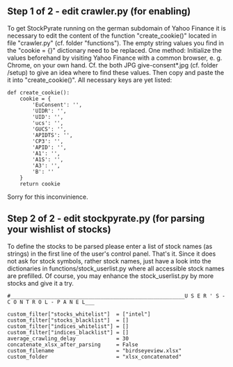 ## Step 1 of 2 - edit crawler.py (for enabling)

To get StockPyrate running on the german subdomain of Yahoo Finance it is necessary to edit the content of the function "create_cookie()" located in file "crawler.py" (cf. folder "functions"). The empty string values you find in the "cookie = {}" dictionary need to be replaced. One method: Initialize the values beforehand by visiting Yahoo Finance with a common browser, e. g. Chrome, on your own hand. Cf. the both JPG give-consent*.jpg (cf. folder /setup) to give an idea where to find these values. Then copy and paste the it into "create_cookie()". All necessary keys are yet listed:

``` 
def create_cookie():
    cookie = {
        'EuConsent': '',
        'UIDR': '',
        'UID': '',
        'ucs': '',
        'GUCS': '',
        'APIDTS': '',
        'CP3': '',
        'APID': '',
        'A1': '',
        'A1S': '',
        'A3': '',
        'B': ''
    }
    return cookie
```

Sorry for this inconvinience.

## Step 2 of 2 - edit stockpyrate.py (for parsing your wishlist of stocks)

To define the stocks to be parsed please enter a list of stock names (as strings) in the first line of the user's control panel. That's it. Since it does not ask for stock symbols, rather stock names, just have a look into the dictionaries in functions/stock_userlist.py where all accessible stock names are prefilled. Of course, you may enhance the stock_userlist.py by more stocks and give it a try.

```
#________________________________________________________U S E R ' S - C O N T R O L - P A N E L___

custom_filter["stocks_whitelist"]  = ["intel"]
custom_filter["stocks_blacklist"]  = []
custom_filter["indices_whitelist"] = []
custom_filter["indices_blacklist"] = []
average_crawling_delay             = 30
concatenate_xlsx_after_parsing     = False
custom_filename                    = "birdseyeview.xlsx"
custom_folder                      = "xlsx_concatenated"

```
